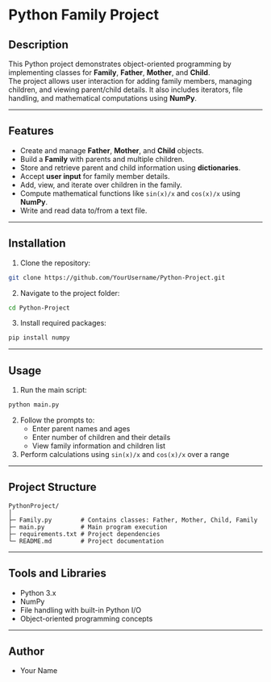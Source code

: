 # Python Family Project

## Description
This Python project demonstrates object-oriented programming by implementing classes for **Family**, **Father**, **Mother**, and **Child**.  
The project allows user interaction for adding family members, managing children, and viewing parent/child details. It also includes iterators, file handling, and mathematical computations using **NumPy**.

---

## Features
- Create and manage **Father**, **Mother**, and **Child** objects.
- Build a **Family** with parents and multiple children.
- Store and retrieve parent and child information using **dictionaries**.
- Accept **user input** for family member details.
- Add, view, and iterate over children in the family.
- Compute mathematical functions like `sin(x)/x` and `cos(x)/x` using **NumPy**.
- Write and read data to/from a text file.

---

## Installation
1. Clone the repository:
```bash
git clone https://github.com/YourUsername/Python-Project.git
```
2. Navigate to the project folder:
```bash
cd Python-Project
```
3. Install required packages:
```bash
pip install numpy
```

---

## Usage
1. Run the main script:
```bash
python main.py
```
2. Follow the prompts to:
   - Enter parent names and ages
   - Enter number of children and their details
   - View family information and children list
3. Perform calculations using `sin(x)/x` and `cos(x)/x` over a range

---

## Project Structure
```
PythonProject/
│
├─ Family.py        # Contains classes: Father, Mother, Child, Family
├─ main.py          # Main program execution
├─ requirements.txt # Project dependencies
└─ README.md        # Project documentation
```

---

## Tools and Libraries
- Python 3.x
- NumPy
- File handling with built-in Python I/O
- Object-oriented programming concepts

---

## Author
- Your Name
